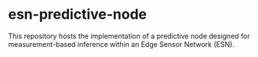 # esn-predictive-node
This repository hosts the implementation of a predictive node designed for measurement-based inference within an Edge Sensor Network (ESN).
